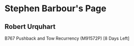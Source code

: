Stephen Barbour's Page
======================

Robert Urquhart
---------------


B767 Pushback and Tow Recurrency (M91572P) [8 Days Left]

  